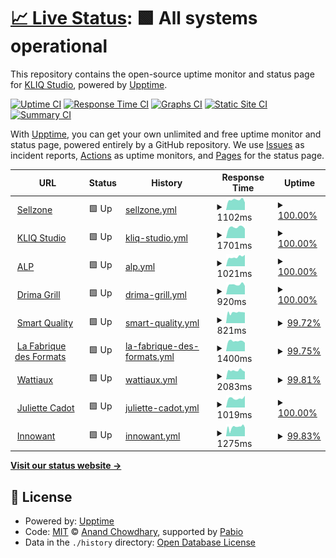 # [📈 Live Status](https://kliq-studio.github.io/monitoring): <!--live status--> **🟩 All systems operational**

This repository contains the open-source uptime monitor and status page for [KLIQ Studio](https://kliq.studio), powered by [Upptime](https://github.com/upptime/upptime).

[![Uptime CI](https://github.com/kliq-studio/monitoring/workflows/Uptime%20CI/badge.svg)](https://github.com/kliq-studio/monitoring/actions?query=workflow%3A%22Uptime+CI%22)
[![Response Time CI](https://github.com/kliq-studio/monitoring/workflows/Response%20Time%20CI/badge.svg)](https://github.com/kliq-studio/monitoring/actions?query=workflow%3A%22Response+Time+CI%22)
[![Graphs CI](https://github.com/kliq-studio/monitoring/workflows/Graphs%20CI/badge.svg)](https://github.com/kliq-studio/monitoring/actions?query=workflow%3A%22Graphs+CI%22)
[![Static Site CI](https://github.com/kliq-studio/monitoring/workflows/Static%20Site%20CI/badge.svg)](https://github.com/kliq-studio/monitoring/actions?query=workflow%3A%22Static+Site+CI%22)
[![Summary CI](https://github.com/kliq-studio/monitoring/workflows/Summary%20CI/badge.svg)](https://github.com/kliq-studio/monitoring/actions?query=workflow%3A%22Summary+CI%22)

With [Upptime](https://upptime.js.org), you can get your own unlimited and free uptime monitor and status page, powered entirely by a GitHub repository. We use [Issues](https://github.com/kliq-studio/monitoring/issues) as incident reports, [Actions](https://github.com/kliq-studio/monitoring/actions) as uptime monitors, and [Pages](https://kliq-studio.github.io/monitoring) for the status page.

<!--start: status pages-->
<!-- This summary is generated by Upptime (https://github.com/upptime/upptime) -->
<!-- Do not edit this manually, your changes will be overwritten -->
<!-- prettier-ignore -->
| URL | Status | History | Response Time | Uptime |
| --- | ------ | ------- | ------------- | ------ |
| <img alt="" src="https://icons.duckduckgo.com/ip3/sellzone.fr.ico" height="13"> [Sellzone](https://sellzone.fr) | 🟩 Up | [sellzone.yml](https://github.com/kliq-studio/monitoring/commits/HEAD/history/sellzone.yml) | <details><summary><img alt="Response time graph" src="./graphs/sellzone/response-time-week.png" height="20"> 1102ms</summary><br><a href="https://kliq-studio.github.io/monitoring/history/sellzone"><img alt="Response time 882" src="https://img.shields.io/endpoint?url=https%3A%2F%2Fraw.githubusercontent.com%2Fkliq-studio%2Fmonitoring%2FHEAD%2Fapi%2Fsellzone%2Fresponse-time.json"></a><br><a href="https://kliq-studio.github.io/monitoring/history/sellzone"><img alt="24-hour response time 817" src="https://img.shields.io/endpoint?url=https%3A%2F%2Fraw.githubusercontent.com%2Fkliq-studio%2Fmonitoring%2FHEAD%2Fapi%2Fsellzone%2Fresponse-time-day.json"></a><br><a href="https://kliq-studio.github.io/monitoring/history/sellzone"><img alt="7-day response time 1102" src="https://img.shields.io/endpoint?url=https%3A%2F%2Fraw.githubusercontent.com%2Fkliq-studio%2Fmonitoring%2FHEAD%2Fapi%2Fsellzone%2Fresponse-time-week.json"></a><br><a href="https://kliq-studio.github.io/monitoring/history/sellzone"><img alt="30-day response time 885" src="https://img.shields.io/endpoint?url=https%3A%2F%2Fraw.githubusercontent.com%2Fkliq-studio%2Fmonitoring%2FHEAD%2Fapi%2Fsellzone%2Fresponse-time-month.json"></a><br><a href="https://kliq-studio.github.io/monitoring/history/sellzone"><img alt="1-year response time 882" src="https://img.shields.io/endpoint?url=https%3A%2F%2Fraw.githubusercontent.com%2Fkliq-studio%2Fmonitoring%2FHEAD%2Fapi%2Fsellzone%2Fresponse-time-year.json"></a></details> | <details><summary><a href="https://kliq-studio.github.io/monitoring/history/sellzone">100.00%</a></summary><a href="https://kliq-studio.github.io/monitoring/history/sellzone"><img alt="All-time uptime 100.00%" src="https://img.shields.io/endpoint?url=https%3A%2F%2Fraw.githubusercontent.com%2Fkliq-studio%2Fmonitoring%2FHEAD%2Fapi%2Fsellzone%2Fuptime.json"></a><br><a href="https://kliq-studio.github.io/monitoring/history/sellzone"><img alt="24-hour uptime 100.00%" src="https://img.shields.io/endpoint?url=https%3A%2F%2Fraw.githubusercontent.com%2Fkliq-studio%2Fmonitoring%2FHEAD%2Fapi%2Fsellzone%2Fuptime-day.json"></a><br><a href="https://kliq-studio.github.io/monitoring/history/sellzone"><img alt="7-day uptime 100.00%" src="https://img.shields.io/endpoint?url=https%3A%2F%2Fraw.githubusercontent.com%2Fkliq-studio%2Fmonitoring%2FHEAD%2Fapi%2Fsellzone%2Fuptime-week.json"></a><br><a href="https://kliq-studio.github.io/monitoring/history/sellzone"><img alt="30-day uptime 100.00%" src="https://img.shields.io/endpoint?url=https%3A%2F%2Fraw.githubusercontent.com%2Fkliq-studio%2Fmonitoring%2FHEAD%2Fapi%2Fsellzone%2Fuptime-month.json"></a><br><a href="https://kliq-studio.github.io/monitoring/history/sellzone"><img alt="1-year uptime 100.00%" src="https://img.shields.io/endpoint?url=https%3A%2F%2Fraw.githubusercontent.com%2Fkliq-studio%2Fmonitoring%2FHEAD%2Fapi%2Fsellzone%2Fuptime-year.json"></a></details>
| <img alt="" src="https://icons.duckduckgo.com/ip3/kliq.studio.ico" height="13"> [KLIQ Studio](https://kliq.studio) | 🟩 Up | [kliq-studio.yml](https://github.com/kliq-studio/monitoring/commits/HEAD/history/kliq-studio.yml) | <details><summary><img alt="Response time graph" src="./graphs/kliq-studio/response-time-week.png" height="20"> 1701ms</summary><br><a href="https://kliq-studio.github.io/monitoring/history/kliq-studio"><img alt="Response time 1309" src="https://img.shields.io/endpoint?url=https%3A%2F%2Fraw.githubusercontent.com%2Fkliq-studio%2Fmonitoring%2FHEAD%2Fapi%2Fkliq-studio%2Fresponse-time.json"></a><br><a href="https://kliq-studio.github.io/monitoring/history/kliq-studio"><img alt="24-hour response time 1467" src="https://img.shields.io/endpoint?url=https%3A%2F%2Fraw.githubusercontent.com%2Fkliq-studio%2Fmonitoring%2FHEAD%2Fapi%2Fkliq-studio%2Fresponse-time-day.json"></a><br><a href="https://kliq-studio.github.io/monitoring/history/kliq-studio"><img alt="7-day response time 1701" src="https://img.shields.io/endpoint?url=https%3A%2F%2Fraw.githubusercontent.com%2Fkliq-studio%2Fmonitoring%2FHEAD%2Fapi%2Fkliq-studio%2Fresponse-time-week.json"></a><br><a href="https://kliq-studio.github.io/monitoring/history/kliq-studio"><img alt="30-day response time 1318" src="https://img.shields.io/endpoint?url=https%3A%2F%2Fraw.githubusercontent.com%2Fkliq-studio%2Fmonitoring%2FHEAD%2Fapi%2Fkliq-studio%2Fresponse-time-month.json"></a><br><a href="https://kliq-studio.github.io/monitoring/history/kliq-studio"><img alt="1-year response time 1309" src="https://img.shields.io/endpoint?url=https%3A%2F%2Fraw.githubusercontent.com%2Fkliq-studio%2Fmonitoring%2FHEAD%2Fapi%2Fkliq-studio%2Fresponse-time-year.json"></a></details> | <details><summary><a href="https://kliq-studio.github.io/monitoring/history/kliq-studio">100.00%</a></summary><a href="https://kliq-studio.github.io/monitoring/history/kliq-studio"><img alt="All-time uptime 100.00%" src="https://img.shields.io/endpoint?url=https%3A%2F%2Fraw.githubusercontent.com%2Fkliq-studio%2Fmonitoring%2FHEAD%2Fapi%2Fkliq-studio%2Fuptime.json"></a><br><a href="https://kliq-studio.github.io/monitoring/history/kliq-studio"><img alt="24-hour uptime 100.00%" src="https://img.shields.io/endpoint?url=https%3A%2F%2Fraw.githubusercontent.com%2Fkliq-studio%2Fmonitoring%2FHEAD%2Fapi%2Fkliq-studio%2Fuptime-day.json"></a><br><a href="https://kliq-studio.github.io/monitoring/history/kliq-studio"><img alt="7-day uptime 100.00%" src="https://img.shields.io/endpoint?url=https%3A%2F%2Fraw.githubusercontent.com%2Fkliq-studio%2Fmonitoring%2FHEAD%2Fapi%2Fkliq-studio%2Fuptime-week.json"></a><br><a href="https://kliq-studio.github.io/monitoring/history/kliq-studio"><img alt="30-day uptime 100.00%" src="https://img.shields.io/endpoint?url=https%3A%2F%2Fraw.githubusercontent.com%2Fkliq-studio%2Fmonitoring%2FHEAD%2Fapi%2Fkliq-studio%2Fuptime-month.json"></a><br><a href="https://kliq-studio.github.io/monitoring/history/kliq-studio"><img alt="1-year uptime 100.00%" src="https://img.shields.io/endpoint?url=https%3A%2F%2Fraw.githubusercontent.com%2Fkliq-studio%2Fmonitoring%2FHEAD%2Fapi%2Fkliq-studio%2Fuptime-year.json"></a></details>
| <img alt="" src="https://icons.duckduckgo.com/ip3/alp-sa.fr.ico" height="13"> [ALP](https://alp-sa.fr) | 🟩 Up | [alp.yml](https://github.com/kliq-studio/monitoring/commits/HEAD/history/alp.yml) | <details><summary><img alt="Response time graph" src="./graphs/alp/response-time-week.png" height="20"> 1021ms</summary><br><a href="https://kliq-studio.github.io/monitoring/history/alp"><img alt="Response time 784" src="https://img.shields.io/endpoint?url=https%3A%2F%2Fraw.githubusercontent.com%2Fkliq-studio%2Fmonitoring%2FHEAD%2Fapi%2Falp%2Fresponse-time.json"></a><br><a href="https://kliq-studio.github.io/monitoring/history/alp"><img alt="24-hour response time 1258" src="https://img.shields.io/endpoint?url=https%3A%2F%2Fraw.githubusercontent.com%2Fkliq-studio%2Fmonitoring%2FHEAD%2Fapi%2Falp%2Fresponse-time-day.json"></a><br><a href="https://kliq-studio.github.io/monitoring/history/alp"><img alt="7-day response time 1021" src="https://img.shields.io/endpoint?url=https%3A%2F%2Fraw.githubusercontent.com%2Fkliq-studio%2Fmonitoring%2FHEAD%2Fapi%2Falp%2Fresponse-time-week.json"></a><br><a href="https://kliq-studio.github.io/monitoring/history/alp"><img alt="30-day response time 772" src="https://img.shields.io/endpoint?url=https%3A%2F%2Fraw.githubusercontent.com%2Fkliq-studio%2Fmonitoring%2FHEAD%2Fapi%2Falp%2Fresponse-time-month.json"></a><br><a href="https://kliq-studio.github.io/monitoring/history/alp"><img alt="1-year response time 784" src="https://img.shields.io/endpoint?url=https%3A%2F%2Fraw.githubusercontent.com%2Fkliq-studio%2Fmonitoring%2FHEAD%2Fapi%2Falp%2Fresponse-time-year.json"></a></details> | <details><summary><a href="https://kliq-studio.github.io/monitoring/history/alp">100.00%</a></summary><a href="https://kliq-studio.github.io/monitoring/history/alp"><img alt="All-time uptime 100.00%" src="https://img.shields.io/endpoint?url=https%3A%2F%2Fraw.githubusercontent.com%2Fkliq-studio%2Fmonitoring%2FHEAD%2Fapi%2Falp%2Fuptime.json"></a><br><a href="https://kliq-studio.github.io/monitoring/history/alp"><img alt="24-hour uptime 100.00%" src="https://img.shields.io/endpoint?url=https%3A%2F%2Fraw.githubusercontent.com%2Fkliq-studio%2Fmonitoring%2FHEAD%2Fapi%2Falp%2Fuptime-day.json"></a><br><a href="https://kliq-studio.github.io/monitoring/history/alp"><img alt="7-day uptime 100.00%" src="https://img.shields.io/endpoint?url=https%3A%2F%2Fraw.githubusercontent.com%2Fkliq-studio%2Fmonitoring%2FHEAD%2Fapi%2Falp%2Fuptime-week.json"></a><br><a href="https://kliq-studio.github.io/monitoring/history/alp"><img alt="30-day uptime 100.00%" src="https://img.shields.io/endpoint?url=https%3A%2F%2Fraw.githubusercontent.com%2Fkliq-studio%2Fmonitoring%2FHEAD%2Fapi%2Falp%2Fuptime-month.json"></a><br><a href="https://kliq-studio.github.io/monitoring/history/alp"><img alt="1-year uptime 100.00%" src="https://img.shields.io/endpoint?url=https%3A%2F%2Fraw.githubusercontent.com%2Fkliq-studio%2Fmonitoring%2FHEAD%2Fapi%2Falp%2Fuptime-year.json"></a></details>
| <img alt="" src="https://icons.duckduckgo.com/ip3/drimagrill.fr.ico" height="13"> [Drima Grill](https://drimagrill.fr) | 🟩 Up | [drima-grill.yml](https://github.com/kliq-studio/monitoring/commits/HEAD/history/drima-grill.yml) | <details><summary><img alt="Response time graph" src="./graphs/drima-grill/response-time-week.png" height="20"> 920ms</summary><br><a href="https://kliq-studio.github.io/monitoring/history/drima-grill"><img alt="Response time 767" src="https://img.shields.io/endpoint?url=https%3A%2F%2Fraw.githubusercontent.com%2Fkliq-studio%2Fmonitoring%2FHEAD%2Fapi%2Fdrima-grill%2Fresponse-time.json"></a><br><a href="https://kliq-studio.github.io/monitoring/history/drima-grill"><img alt="24-hour response time 797" src="https://img.shields.io/endpoint?url=https%3A%2F%2Fraw.githubusercontent.com%2Fkliq-studio%2Fmonitoring%2FHEAD%2Fapi%2Fdrima-grill%2Fresponse-time-day.json"></a><br><a href="https://kliq-studio.github.io/monitoring/history/drima-grill"><img alt="7-day response time 920" src="https://img.shields.io/endpoint?url=https%3A%2F%2Fraw.githubusercontent.com%2Fkliq-studio%2Fmonitoring%2FHEAD%2Fapi%2Fdrima-grill%2Fresponse-time-week.json"></a><br><a href="https://kliq-studio.github.io/monitoring/history/drima-grill"><img alt="30-day response time 766" src="https://img.shields.io/endpoint?url=https%3A%2F%2Fraw.githubusercontent.com%2Fkliq-studio%2Fmonitoring%2FHEAD%2Fapi%2Fdrima-grill%2Fresponse-time-month.json"></a><br><a href="https://kliq-studio.github.io/monitoring/history/drima-grill"><img alt="1-year response time 767" src="https://img.shields.io/endpoint?url=https%3A%2F%2Fraw.githubusercontent.com%2Fkliq-studio%2Fmonitoring%2FHEAD%2Fapi%2Fdrima-grill%2Fresponse-time-year.json"></a></details> | <details><summary><a href="https://kliq-studio.github.io/monitoring/history/drima-grill">100.00%</a></summary><a href="https://kliq-studio.github.io/monitoring/history/drima-grill"><img alt="All-time uptime 100.00%" src="https://img.shields.io/endpoint?url=https%3A%2F%2Fraw.githubusercontent.com%2Fkliq-studio%2Fmonitoring%2FHEAD%2Fapi%2Fdrima-grill%2Fuptime.json"></a><br><a href="https://kliq-studio.github.io/monitoring/history/drima-grill"><img alt="24-hour uptime 100.00%" src="https://img.shields.io/endpoint?url=https%3A%2F%2Fraw.githubusercontent.com%2Fkliq-studio%2Fmonitoring%2FHEAD%2Fapi%2Fdrima-grill%2Fuptime-day.json"></a><br><a href="https://kliq-studio.github.io/monitoring/history/drima-grill"><img alt="7-day uptime 100.00%" src="https://img.shields.io/endpoint?url=https%3A%2F%2Fraw.githubusercontent.com%2Fkliq-studio%2Fmonitoring%2FHEAD%2Fapi%2Fdrima-grill%2Fuptime-week.json"></a><br><a href="https://kliq-studio.github.io/monitoring/history/drima-grill"><img alt="30-day uptime 100.00%" src="https://img.shields.io/endpoint?url=https%3A%2F%2Fraw.githubusercontent.com%2Fkliq-studio%2Fmonitoring%2FHEAD%2Fapi%2Fdrima-grill%2Fuptime-month.json"></a><br><a href="https://kliq-studio.github.io/monitoring/history/drima-grill"><img alt="1-year uptime 100.00%" src="https://img.shields.io/endpoint?url=https%3A%2F%2Fraw.githubusercontent.com%2Fkliq-studio%2Fmonitoring%2FHEAD%2Fapi%2Fdrima-grill%2Fuptime-year.json"></a></details>
| <img alt="" src="https://icons.duckduckgo.com/ip3/smartquality.fr.ico" height="13"> [Smart Quality](https://smartquality.fr) | 🟩 Up | [smart-quality.yml](https://github.com/kliq-studio/monitoring/commits/HEAD/history/smart-quality.yml) | <details><summary><img alt="Response time graph" src="./graphs/smart-quality/response-time-week.png" height="20"> 821ms</summary><br><a href="https://kliq-studio.github.io/monitoring/history/smart-quality"><img alt="Response time 681" src="https://img.shields.io/endpoint?url=https%3A%2F%2Fraw.githubusercontent.com%2Fkliq-studio%2Fmonitoring%2FHEAD%2Fapi%2Fsmart-quality%2Fresponse-time.json"></a><br><a href="https://kliq-studio.github.io/monitoring/history/smart-quality"><img alt="24-hour response time 760" src="https://img.shields.io/endpoint?url=https%3A%2F%2Fraw.githubusercontent.com%2Fkliq-studio%2Fmonitoring%2FHEAD%2Fapi%2Fsmart-quality%2Fresponse-time-day.json"></a><br><a href="https://kliq-studio.github.io/monitoring/history/smart-quality"><img alt="7-day response time 821" src="https://img.shields.io/endpoint?url=https%3A%2F%2Fraw.githubusercontent.com%2Fkliq-studio%2Fmonitoring%2FHEAD%2Fapi%2Fsmart-quality%2Fresponse-time-week.json"></a><br><a href="https://kliq-studio.github.io/monitoring/history/smart-quality"><img alt="30-day response time 687" src="https://img.shields.io/endpoint?url=https%3A%2F%2Fraw.githubusercontent.com%2Fkliq-studio%2Fmonitoring%2FHEAD%2Fapi%2Fsmart-quality%2Fresponse-time-month.json"></a><br><a href="https://kliq-studio.github.io/monitoring/history/smart-quality"><img alt="1-year response time 681" src="https://img.shields.io/endpoint?url=https%3A%2F%2Fraw.githubusercontent.com%2Fkliq-studio%2Fmonitoring%2FHEAD%2Fapi%2Fsmart-quality%2Fresponse-time-year.json"></a></details> | <details><summary><a href="https://kliq-studio.github.io/monitoring/history/smart-quality">99.72%</a></summary><a href="https://kliq-studio.github.io/monitoring/history/smart-quality"><img alt="All-time uptime 99.96%" src="https://img.shields.io/endpoint?url=https%3A%2F%2Fraw.githubusercontent.com%2Fkliq-studio%2Fmonitoring%2FHEAD%2Fapi%2Fsmart-quality%2Fuptime.json"></a><br><a href="https://kliq-studio.github.io/monitoring/history/smart-quality"><img alt="24-hour uptime 99.58%" src="https://img.shields.io/endpoint?url=https%3A%2F%2Fraw.githubusercontent.com%2Fkliq-studio%2Fmonitoring%2FHEAD%2Fapi%2Fsmart-quality%2Fuptime-day.json"></a><br><a href="https://kliq-studio.github.io/monitoring/history/smart-quality"><img alt="7-day uptime 99.72%" src="https://img.shields.io/endpoint?url=https%3A%2F%2Fraw.githubusercontent.com%2Fkliq-studio%2Fmonitoring%2FHEAD%2Fapi%2Fsmart-quality%2Fuptime-week.json"></a><br><a href="https://kliq-studio.github.io/monitoring/history/smart-quality"><img alt="30-day uptime 99.94%" src="https://img.shields.io/endpoint?url=https%3A%2F%2Fraw.githubusercontent.com%2Fkliq-studio%2Fmonitoring%2FHEAD%2Fapi%2Fsmart-quality%2Fuptime-month.json"></a><br><a href="https://kliq-studio.github.io/monitoring/history/smart-quality"><img alt="1-year uptime 99.96%" src="https://img.shields.io/endpoint?url=https%3A%2F%2Fraw.githubusercontent.com%2Fkliq-studio%2Fmonitoring%2FHEAD%2Fapi%2Fsmart-quality%2Fuptime-year.json"></a></details>
| <img alt="" src="https://icons.duckduckgo.com/ip3/lafabriquedesformats.fr.ico" height="13"> [La Fabrique des Formats](https://lafabriquedesformats.fr) | 🟩 Up | [la-fabrique-des-formats.yml](https://github.com/kliq-studio/monitoring/commits/HEAD/history/la-fabrique-des-formats.yml) | <details><summary><img alt="Response time graph" src="./graphs/la-fabrique-des-formats/response-time-week.png" height="20"> 1400ms</summary><br><a href="https://kliq-studio.github.io/monitoring/history/la-fabrique-des-formats"><img alt="Response time 1164" src="https://img.shields.io/endpoint?url=https%3A%2F%2Fraw.githubusercontent.com%2Fkliq-studio%2Fmonitoring%2FHEAD%2Fapi%2Fla-fabrique-des-formats%2Fresponse-time.json"></a><br><a href="https://kliq-studio.github.io/monitoring/history/la-fabrique-des-formats"><img alt="24-hour response time 1179" src="https://img.shields.io/endpoint?url=https%3A%2F%2Fraw.githubusercontent.com%2Fkliq-studio%2Fmonitoring%2FHEAD%2Fapi%2Fla-fabrique-des-formats%2Fresponse-time-day.json"></a><br><a href="https://kliq-studio.github.io/monitoring/history/la-fabrique-des-formats"><img alt="7-day response time 1400" src="https://img.shields.io/endpoint?url=https%3A%2F%2Fraw.githubusercontent.com%2Fkliq-studio%2Fmonitoring%2FHEAD%2Fapi%2Fla-fabrique-des-formats%2Fresponse-time-week.json"></a><br><a href="https://kliq-studio.github.io/monitoring/history/la-fabrique-des-formats"><img alt="30-day response time 1164" src="https://img.shields.io/endpoint?url=https%3A%2F%2Fraw.githubusercontent.com%2Fkliq-studio%2Fmonitoring%2FHEAD%2Fapi%2Fla-fabrique-des-formats%2Fresponse-time-month.json"></a><br><a href="https://kliq-studio.github.io/monitoring/history/la-fabrique-des-formats"><img alt="1-year response time 1164" src="https://img.shields.io/endpoint?url=https%3A%2F%2Fraw.githubusercontent.com%2Fkliq-studio%2Fmonitoring%2FHEAD%2Fapi%2Fla-fabrique-des-formats%2Fresponse-time-year.json"></a></details> | <details><summary><a href="https://kliq-studio.github.io/monitoring/history/la-fabrique-des-formats">99.75%</a></summary><a href="https://kliq-studio.github.io/monitoring/history/la-fabrique-des-formats"><img alt="All-time uptime 99.91%" src="https://img.shields.io/endpoint?url=https%3A%2F%2Fraw.githubusercontent.com%2Fkliq-studio%2Fmonitoring%2FHEAD%2Fapi%2Fla-fabrique-des-formats%2Fuptime.json"></a><br><a href="https://kliq-studio.github.io/monitoring/history/la-fabrique-des-formats"><img alt="24-hour uptime 99.68%" src="https://img.shields.io/endpoint?url=https%3A%2F%2Fraw.githubusercontent.com%2Fkliq-studio%2Fmonitoring%2FHEAD%2Fapi%2Fla-fabrique-des-formats%2Fuptime-day.json"></a><br><a href="https://kliq-studio.github.io/monitoring/history/la-fabrique-des-formats"><img alt="7-day uptime 99.75%" src="https://img.shields.io/endpoint?url=https%3A%2F%2Fraw.githubusercontent.com%2Fkliq-studio%2Fmonitoring%2FHEAD%2Fapi%2Fla-fabrique-des-formats%2Fuptime-week.json"></a><br><a href="https://kliq-studio.github.io/monitoring/history/la-fabrique-des-formats"><img alt="30-day uptime 99.85%" src="https://img.shields.io/endpoint?url=https%3A%2F%2Fraw.githubusercontent.com%2Fkliq-studio%2Fmonitoring%2FHEAD%2Fapi%2Fla-fabrique-des-formats%2Fuptime-month.json"></a><br><a href="https://kliq-studio.github.io/monitoring/history/la-fabrique-des-formats"><img alt="1-year uptime 99.91%" src="https://img.shields.io/endpoint?url=https%3A%2F%2Fraw.githubusercontent.com%2Fkliq-studio%2Fmonitoring%2FHEAD%2Fapi%2Fla-fabrique-des-formats%2Fuptime-year.json"></a></details>
| <img alt="" src="https://icons.duckduckgo.com/ip3/wattiaux.be.ico" height="13"> [Wattiaux](https://wattiaux.be) | 🟩 Up | [wattiaux.yml](https://github.com/kliq-studio/monitoring/commits/HEAD/history/wattiaux.yml) | <details><summary><img alt="Response time graph" src="./graphs/wattiaux/response-time-week.png" height="20"> 2083ms</summary><br><a href="https://kliq-studio.github.io/monitoring/history/wattiaux"><img alt="Response time 1827" src="https://img.shields.io/endpoint?url=https%3A%2F%2Fraw.githubusercontent.com%2Fkliq-studio%2Fmonitoring%2FHEAD%2Fapi%2Fwattiaux%2Fresponse-time.json"></a><br><a href="https://kliq-studio.github.io/monitoring/history/wattiaux"><img alt="24-hour response time 1798" src="https://img.shields.io/endpoint?url=https%3A%2F%2Fraw.githubusercontent.com%2Fkliq-studio%2Fmonitoring%2FHEAD%2Fapi%2Fwattiaux%2Fresponse-time-day.json"></a><br><a href="https://kliq-studio.github.io/monitoring/history/wattiaux"><img alt="7-day response time 2083" src="https://img.shields.io/endpoint?url=https%3A%2F%2Fraw.githubusercontent.com%2Fkliq-studio%2Fmonitoring%2FHEAD%2Fapi%2Fwattiaux%2Fresponse-time-week.json"></a><br><a href="https://kliq-studio.github.io/monitoring/history/wattiaux"><img alt="30-day response time 1841" src="https://img.shields.io/endpoint?url=https%3A%2F%2Fraw.githubusercontent.com%2Fkliq-studio%2Fmonitoring%2FHEAD%2Fapi%2Fwattiaux%2Fresponse-time-month.json"></a><br><a href="https://kliq-studio.github.io/monitoring/history/wattiaux"><img alt="1-year response time 1827" src="https://img.shields.io/endpoint?url=https%3A%2F%2Fraw.githubusercontent.com%2Fkliq-studio%2Fmonitoring%2FHEAD%2Fapi%2Fwattiaux%2Fresponse-time-year.json"></a></details> | <details><summary><a href="https://kliq-studio.github.io/monitoring/history/wattiaux">99.81%</a></summary><a href="https://kliq-studio.github.io/monitoring/history/wattiaux"><img alt="All-time uptime 99.92%" src="https://img.shields.io/endpoint?url=https%3A%2F%2Fraw.githubusercontent.com%2Fkliq-studio%2Fmonitoring%2FHEAD%2Fapi%2Fwattiaux%2Fuptime.json"></a><br><a href="https://kliq-studio.github.io/monitoring/history/wattiaux"><img alt="24-hour uptime 100.00%" src="https://img.shields.io/endpoint?url=https%3A%2F%2Fraw.githubusercontent.com%2Fkliq-studio%2Fmonitoring%2FHEAD%2Fapi%2Fwattiaux%2Fuptime-day.json"></a><br><a href="https://kliq-studio.github.io/monitoring/history/wattiaux"><img alt="7-day uptime 99.81%" src="https://img.shields.io/endpoint?url=https%3A%2F%2Fraw.githubusercontent.com%2Fkliq-studio%2Fmonitoring%2FHEAD%2Fapi%2Fwattiaux%2Fuptime-week.json"></a><br><a href="https://kliq-studio.github.io/monitoring/history/wattiaux"><img alt="30-day uptime 99.86%" src="https://img.shields.io/endpoint?url=https%3A%2F%2Fraw.githubusercontent.com%2Fkliq-studio%2Fmonitoring%2FHEAD%2Fapi%2Fwattiaux%2Fuptime-month.json"></a><br><a href="https://kliq-studio.github.io/monitoring/history/wattiaux"><img alt="1-year uptime 99.92%" src="https://img.shields.io/endpoint?url=https%3A%2F%2Fraw.githubusercontent.com%2Fkliq-studio%2Fmonitoring%2FHEAD%2Fapi%2Fwattiaux%2Fuptime-year.json"></a></details>
| <img alt="" src="https://icons.duckduckgo.com/ip3/juliettecadot.com.ico" height="13"> [Juliette Cadot](https://juliettecadot.com) | 🟩 Up | [juliette-cadot.yml](https://github.com/kliq-studio/monitoring/commits/HEAD/history/juliette-cadot.yml) | <details><summary><img alt="Response time graph" src="./graphs/juliette-cadot/response-time-week.png" height="20"> 1019ms</summary><br><a href="https://kliq-studio.github.io/monitoring/history/juliette-cadot"><img alt="Response time 901" src="https://img.shields.io/endpoint?url=https%3A%2F%2Fraw.githubusercontent.com%2Fkliq-studio%2Fmonitoring%2FHEAD%2Fapi%2Fjuliette-cadot%2Fresponse-time.json"></a><br><a href="https://kliq-studio.github.io/monitoring/history/juliette-cadot"><img alt="24-hour response time 1288" src="https://img.shields.io/endpoint?url=https%3A%2F%2Fraw.githubusercontent.com%2Fkliq-studio%2Fmonitoring%2FHEAD%2Fapi%2Fjuliette-cadot%2Fresponse-time-day.json"></a><br><a href="https://kliq-studio.github.io/monitoring/history/juliette-cadot"><img alt="7-day response time 1019" src="https://img.shields.io/endpoint?url=https%3A%2F%2Fraw.githubusercontent.com%2Fkliq-studio%2Fmonitoring%2FHEAD%2Fapi%2Fjuliette-cadot%2Fresponse-time-week.json"></a><br><a href="https://kliq-studio.github.io/monitoring/history/juliette-cadot"><img alt="30-day response time 966" src="https://img.shields.io/endpoint?url=https%3A%2F%2Fraw.githubusercontent.com%2Fkliq-studio%2Fmonitoring%2FHEAD%2Fapi%2Fjuliette-cadot%2Fresponse-time-month.json"></a><br><a href="https://kliq-studio.github.io/monitoring/history/juliette-cadot"><img alt="1-year response time 901" src="https://img.shields.io/endpoint?url=https%3A%2F%2Fraw.githubusercontent.com%2Fkliq-studio%2Fmonitoring%2FHEAD%2Fapi%2Fjuliette-cadot%2Fresponse-time-year.json"></a></details> | <details><summary><a href="https://kliq-studio.github.io/monitoring/history/juliette-cadot">100.00%</a></summary><a href="https://kliq-studio.github.io/monitoring/history/juliette-cadot"><img alt="All-time uptime 100.00%" src="https://img.shields.io/endpoint?url=https%3A%2F%2Fraw.githubusercontent.com%2Fkliq-studio%2Fmonitoring%2FHEAD%2Fapi%2Fjuliette-cadot%2Fuptime.json"></a><br><a href="https://kliq-studio.github.io/monitoring/history/juliette-cadot"><img alt="24-hour uptime 100.00%" src="https://img.shields.io/endpoint?url=https%3A%2F%2Fraw.githubusercontent.com%2Fkliq-studio%2Fmonitoring%2FHEAD%2Fapi%2Fjuliette-cadot%2Fuptime-day.json"></a><br><a href="https://kliq-studio.github.io/monitoring/history/juliette-cadot"><img alt="7-day uptime 100.00%" src="https://img.shields.io/endpoint?url=https%3A%2F%2Fraw.githubusercontent.com%2Fkliq-studio%2Fmonitoring%2FHEAD%2Fapi%2Fjuliette-cadot%2Fuptime-week.json"></a><br><a href="https://kliq-studio.github.io/monitoring/history/juliette-cadot"><img alt="30-day uptime 100.00%" src="https://img.shields.io/endpoint?url=https%3A%2F%2Fraw.githubusercontent.com%2Fkliq-studio%2Fmonitoring%2FHEAD%2Fapi%2Fjuliette-cadot%2Fuptime-month.json"></a><br><a href="https://kliq-studio.github.io/monitoring/history/juliette-cadot"><img alt="1-year uptime 100.00%" src="https://img.shields.io/endpoint?url=https%3A%2F%2Fraw.githubusercontent.com%2Fkliq-studio%2Fmonitoring%2FHEAD%2Fapi%2Fjuliette-cadot%2Fuptime-year.json"></a></details>
| <img alt="" src="https://icons.duckduckgo.com/ip3/innowant.fr.ico" height="13"> [Innowant](https://innowant.fr) | 🟩 Up | [innowant.yml](https://github.com/kliq-studio/monitoring/commits/HEAD/history/innowant.yml) | <details><summary><img alt="Response time graph" src="./graphs/innowant/response-time-week.png" height="20"> 1275ms</summary><br><a href="https://kliq-studio.github.io/monitoring/history/innowant"><img alt="Response time 1144" src="https://img.shields.io/endpoint?url=https%3A%2F%2Fraw.githubusercontent.com%2Fkliq-studio%2Fmonitoring%2FHEAD%2Fapi%2Finnowant%2Fresponse-time.json"></a><br><a href="https://kliq-studio.github.io/monitoring/history/innowant"><img alt="24-hour response time 1196" src="https://img.shields.io/endpoint?url=https%3A%2F%2Fraw.githubusercontent.com%2Fkliq-studio%2Fmonitoring%2FHEAD%2Fapi%2Finnowant%2Fresponse-time-day.json"></a><br><a href="https://kliq-studio.github.io/monitoring/history/innowant"><img alt="7-day response time 1275" src="https://img.shields.io/endpoint?url=https%3A%2F%2Fraw.githubusercontent.com%2Fkliq-studio%2Fmonitoring%2FHEAD%2Fapi%2Finnowant%2Fresponse-time-week.json"></a><br><a href="https://kliq-studio.github.io/monitoring/history/innowant"><img alt="30-day response time 1149" src="https://img.shields.io/endpoint?url=https%3A%2F%2Fraw.githubusercontent.com%2Fkliq-studio%2Fmonitoring%2FHEAD%2Fapi%2Finnowant%2Fresponse-time-month.json"></a><br><a href="https://kliq-studio.github.io/monitoring/history/innowant"><img alt="1-year response time 1144" src="https://img.shields.io/endpoint?url=https%3A%2F%2Fraw.githubusercontent.com%2Fkliq-studio%2Fmonitoring%2FHEAD%2Fapi%2Finnowant%2Fresponse-time-year.json"></a></details> | <details><summary><a href="https://kliq-studio.github.io/monitoring/history/innowant">99.83%</a></summary><a href="https://kliq-studio.github.io/monitoring/history/innowant"><img alt="All-time uptime 99.88%" src="https://img.shields.io/endpoint?url=https%3A%2F%2Fraw.githubusercontent.com%2Fkliq-studio%2Fmonitoring%2FHEAD%2Fapi%2Finnowant%2Fuptime.json"></a><br><a href="https://kliq-studio.github.io/monitoring/history/innowant"><img alt="24-hour uptime 100.00%" src="https://img.shields.io/endpoint?url=https%3A%2F%2Fraw.githubusercontent.com%2Fkliq-studio%2Fmonitoring%2FHEAD%2Fapi%2Finnowant%2Fuptime-day.json"></a><br><a href="https://kliq-studio.github.io/monitoring/history/innowant"><img alt="7-day uptime 99.83%" src="https://img.shields.io/endpoint?url=https%3A%2F%2Fraw.githubusercontent.com%2Fkliq-studio%2Fmonitoring%2FHEAD%2Fapi%2Finnowant%2Fuptime-week.json"></a><br><a href="https://kliq-studio.github.io/monitoring/history/innowant"><img alt="30-day uptime 99.96%" src="https://img.shields.io/endpoint?url=https%3A%2F%2Fraw.githubusercontent.com%2Fkliq-studio%2Fmonitoring%2FHEAD%2Fapi%2Finnowant%2Fuptime-month.json"></a><br><a href="https://kliq-studio.github.io/monitoring/history/innowant"><img alt="1-year uptime 99.88%" src="https://img.shields.io/endpoint?url=https%3A%2F%2Fraw.githubusercontent.com%2Fkliq-studio%2Fmonitoring%2FHEAD%2Fapi%2Finnowant%2Fuptime-year.json"></a></details>

<!--end: status pages-->

[**Visit our status website →**](https://kliq-studio.github.io/monitoring)

## 📄 License

- Powered by: [Upptime](https://github.com/upptime/upptime)
- Code: [MIT](./LICENSE) © [Anand Chowdhary](https://anandchowdhary.com), supported by [Pabio](https://pabio.com)
- Data in the `./history` directory: [Open Database License](https://opendatacommons.org/licenses/odbl/1-0/)
